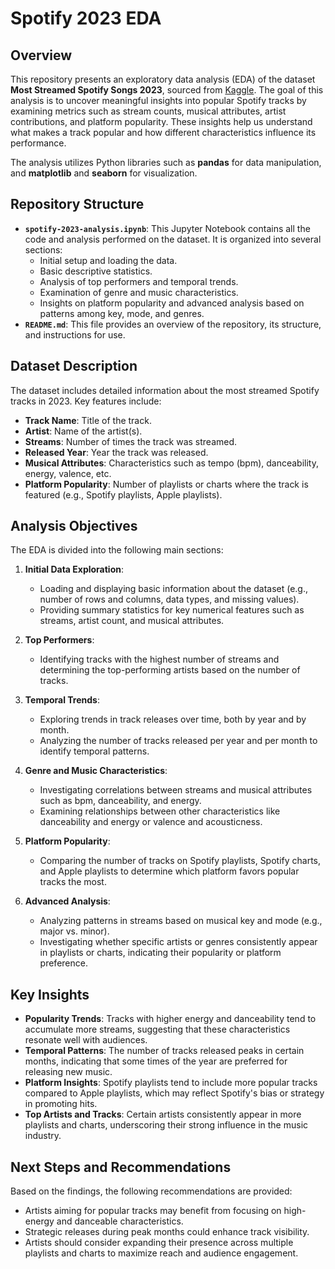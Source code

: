 # Spotify 2023 EDA

## Overview

This repository presents an exploratory data analysis (EDA) of the dataset **Most Streamed Spotify Songs 2023**, sourced from [Kaggle](https://www.kaggle.com/datasets/nelgiriyewithana/top-spotify-songs-2023). The goal of this analysis is to uncover meaningful insights into popular Spotify tracks by examining metrics such as stream counts, musical attributes, artist contributions, and platform popularity. These insights help us understand what makes a track popular and how different characteristics influence its performance.

The analysis utilizes Python libraries such as **pandas** for data manipulation, and **matplotlib** and **seaborn** for visualization.

## Repository Structure

- **`spotify-2023-analysis.ipynb`**: This Jupyter Notebook contains all the code and analysis performed on the dataset. It is organized into several sections:
  - Initial setup and loading the data.
  - Basic descriptive statistics.
  - Analysis of top performers and temporal trends.
  - Examination of genre and music characteristics.
  - Insights on platform popularity and advanced analysis based on patterns among key, mode, and genres.
- **`README.md`**: This file provides an overview of the repository, its structure, and instructions for use.

## Dataset Description

The dataset includes detailed information about the most streamed Spotify tracks in 2023. Key features include:
- **Track Name**: Title of the track.
- **Artist**: Name of the artist(s).
- **Streams**: Number of times the track was streamed.
- **Released Year**: Year the track was released.
- **Musical Attributes**: Characteristics such as tempo (bpm), danceability, energy, valence, etc.
- **Platform Popularity**: Number of playlists or charts where the track is featured (e.g., Spotify playlists, Apple playlists).

## Analysis Objectives

The EDA is divided into the following main sections:

1. **Initial Data Exploration**:
   - Loading and displaying basic information about the dataset (e.g., number of rows and columns, data types, and missing values).
   - Providing summary statistics for key numerical features such as streams, artist count, and musical attributes.

2. **Top Performers**:
   - Identifying tracks with the highest number of streams and determining the top-performing artists based on the number of tracks.

3. **Temporal Trends**:
   - Exploring trends in track releases over time, both by year and by month.
   - Analyzing the number of tracks released per year and per month to identify temporal patterns.

4. **Genre and Music Characteristics**:
   - Investigating correlations between streams and musical attributes such as bpm, danceability, and energy.
   - Examining relationships between other characteristics like danceability and energy or valence and acousticness.

5. **Platform Popularity**:
   - Comparing the number of tracks on Spotify playlists, Spotify charts, and Apple playlists to determine which platform favors popular tracks the most.

6. **Advanced Analysis**:
   - Analyzing patterns in streams based on musical key and mode (e.g., major vs. minor).
   - Investigating whether specific artists or genres consistently appear in playlists or charts, indicating their popularity or platform preference.

## Key Insights

- **Popularity Trends**: Tracks with higher energy and danceability tend to accumulate more streams, suggesting that these characteristics resonate well with audiences.
- **Temporal Patterns**: The number of tracks released peaks in certain months, indicating that some times of the year are preferred for releasing new music.
- **Platform Insights**: Spotify playlists tend to include more popular tracks compared to Apple playlists, which may reflect Spotify's bias or strategy in promoting hits.
- **Top Artists and Tracks**: Certain artists consistently appear in more playlists and charts, underscoring their strong influence in the music industry.

## Next Steps and Recommendations

Based on the findings, the following recommendations are provided:
- Artists aiming for popular tracks may benefit from focusing on high-energy and danceable characteristics.
- Strategic releases during peak months could enhance track visibility.
- Artists should consider expanding their presence across multiple playlists and charts to maximize reach and audience engagement.


